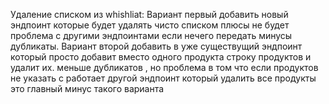Удаление списком из whishliat: Вариант первый добавить новый эндпоинт которые будет удалять чисто списком плюсы не будет проблема с другими эндпоинтами если нечего передать минусы дубликаты. Вариант второй добавить в уже существущий эндпоинт который просто добавит вместо одного продукта строку продуктов и удалит их.  меньше дубликатов , но проблема в том что если продуктов не указать с работает другой эндпоинт который удалить все продукты это главный минус такого варианта